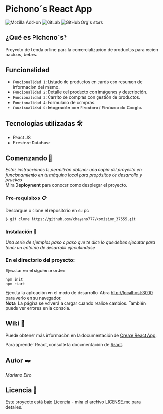 # Pichono´s React App

![Mozilla Add-on](https://img.shields.io/amo/v/w?label=Sunride%20version)
![GitLab](https://img.shields.io/gitlab/license/gitlab-org/gitlab)
![GitHub Org's stars](https://img.shields.io/github/stars/camilafernanda?style=social)

## ¿Qué es Pichono´s?

Proyecto de tienda online para la comercializacion de productos para recien nacidos, bebes.

## Funcionalidad

- `Funcionalidad 1`: Listado de productos en cards con resumen de información del mismo.
- `Funcionalidad 2`: Detalle del producto con imágenes y descripción.
- `Funcionalidad 3`: Carrito de compras con gestión de productos.
- `Funcionalidad 4`: Formulario de compras.
- `Funcionalidad 5`: Integración con Firestore / Firebase de Google.
## Tecnologías utilizadas 🛠️

- React JS
- Firestore Database

## Comenzando 🚀
_Estas instrucciones te permitirán obtener una copia del proyecto en funcionamiento en tu máquina local para propósitos de desarrollo y pruebas_
\
Mira **Deployment** para conocer como desplegar el proyecto.

### Pre-requisitos 📋
Descargue o clone el repositorio en su pc
```
$ git clone https://github.com/chayano777/comision_37555.git
```
### Instalación 🔧
_Una serie de ejemplos paso a paso que te dice lo que debes ejecutar para tener un entorno de desarrollo ejecutandose_

### En el directorio del proyecto:
Ejecutar en el siguiente orden
```
npm init
npm start
```

Ejecuta la aplicación en el modo de desarrollo.
Abra [http://localhost:3000](http://localhost:3000) para verlo en su navegador.\
**Nota:**
La página se volverá a cargar cuando realice cambios.
También puede ver errores en la consola.

## Wiki 📖
Puede obtener más información en la documentación de [Create React App](https://facebook.github.io/create-react-app/docs/getting-started).


Para aprender React, consulte la documentación de [React](https://reactjs.org/).

## Autor ✒️
_Mariano Eiro_

## Licencia 📄

Este proyecto está bajo Licencia - mira el archivo [LICENSE.md](LICENSE.md) para detalles.
